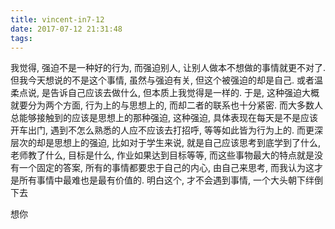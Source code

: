 ```yaml
---
title: vincent-in7-12
date: 2017-07-12 21:31:48
tags:
---
```


<p>我觉得, 强迫不是一种好的行为, 而强迫别人, 让别人做本不想做的事情就更不对了. 但我今天想说的不是这个事情, 虽然与强迫有关, 但这个被强迫的却是自己. 或者温柔点说, 是告诉自己应该去做什么, 但本质上我觉得是一样的. 于是, 这种强迫大概就要分为两个方面, 行为上的与思想上的, 而却二者的联系也十分紧密. 而大多数人总能够接触到的应该是思想上的那种强迫, 这种强迫, 具体表现在每天是不是应该开车出门, 遇到不怎么熟悉的人应不应该去打招呼, 等等如此皆为行为上的. 而更深层次的却是思想上的强迫, 比如对于学生来说, 就是自己应该思考到底学到了什么, 老师教了什么, 目标是什么, 作业如果达到目标等等, 而这些事物最大的特点就是没有一个固定的答案, 所有的事情都要忠于自己的内心, 由自己来思考, 而我认为这才是所有事情中最难也是最有价值的. 明白这个, 才不会遇到事情, 一个大头朝下绊倒下去</p>
<p>想你</p> 

